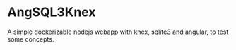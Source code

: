 # AngSQL3Knex
A simple dockerizable nodejs webapp with knex, sqlite3 and angular, to test some concepts.
